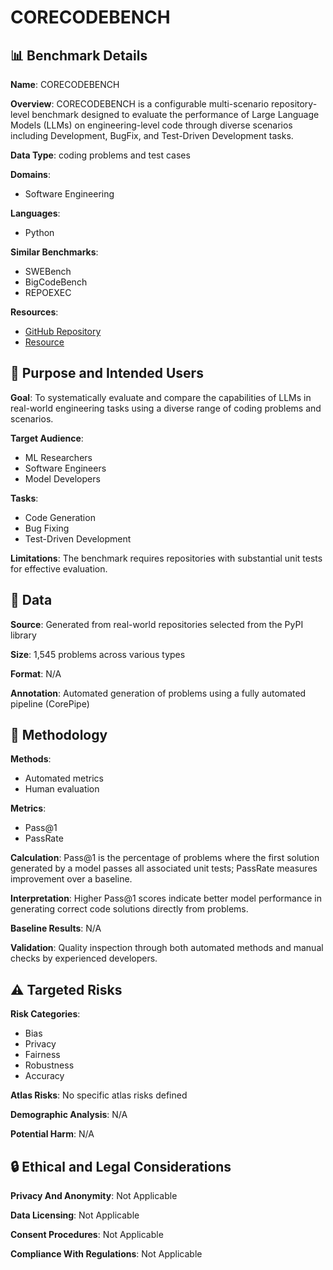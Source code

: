# CORECODEBENCH

## 📊 Benchmark Details

**Name**: CORECODEBENCH

**Overview**: CORECODEBENCH is a configurable multi-scenario repository-level benchmark designed to evaluate the performance of Large Language Models (LLMs) on engineering-level code through diverse scenarios including Development, BugFix, and Test-Driven Development tasks.

**Data Type**: coding problems and test cases

**Domains**:
- Software Engineering

**Languages**:
- Python

**Similar Benchmarks**:
- SWEBench
- BigCodeBench
- REPOEXEC

**Resources**:
- [GitHub Repository](https://github.com/AGI-Eval-Official/CoreCodeBench)
- [Resource](https://huggingface.co/collections/tubehhh/corecodebench-68256d2faabf4b1610a08caa)

## 🎯 Purpose and Intended Users

**Goal**: To systematically evaluate and compare the capabilities of LLMs in real-world engineering tasks using a diverse range of coding problems and scenarios.

**Target Audience**:
- ML Researchers
- Software Engineers
- Model Developers

**Tasks**:
- Code Generation
- Bug Fixing
- Test-Driven Development

**Limitations**: The benchmark requires repositories with substantial unit tests for effective evaluation.

## 💾 Data

**Source**: Generated from real-world repositories selected from the PyPI library

**Size**: 1,545 problems across various types

**Format**: N/A

**Annotation**: Automated generation of problems using a fully automated pipeline (CorePipe)

## 🔬 Methodology

**Methods**:
- Automated metrics
- Human evaluation

**Metrics**:
- Pass@1
- PassRate

**Calculation**: Pass@1 is the percentage of problems where the first solution generated by a model passes all associated unit tests; PassRate measures improvement over a baseline.

**Interpretation**: Higher Pass@1 scores indicate better model performance in generating correct code solutions directly from problems.

**Baseline Results**: N/A

**Validation**: Quality inspection through both automated methods and manual checks by experienced developers.

## ⚠️ Targeted Risks

**Risk Categories**:
- Bias
- Privacy
- Fairness
- Robustness
- Accuracy

**Atlas Risks**:
No specific atlas risks defined

**Demographic Analysis**: N/A

**Potential Harm**: N/A

## 🔒 Ethical and Legal Considerations

**Privacy And Anonymity**: Not Applicable

**Data Licensing**: Not Applicable

**Consent Procedures**: Not Applicable

**Compliance With Regulations**: Not Applicable
